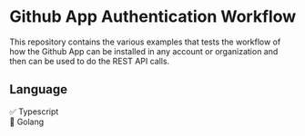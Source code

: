 # Github App Authentication Workflow

This repository contains the various examples that tests the workflow of how the Github App can be installed in any account or organization and then can be used to do the REST API calls.

## Language

✅ Typescript \
🚧 Golang
